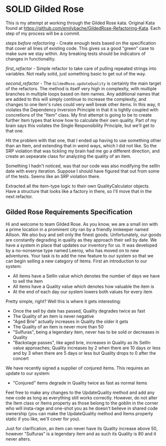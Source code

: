# SOLID Gilded Rose

This is my attempt at working through the Gilded Rose kata. Original Kata found at
https://github.com/emilybache/GildedRose-Refactoring-Kata. Each step of my process will be a commit.

*steps before refactoring* - Create enough tests based on the specification that cover all lines of
existing code. This gives us a good "green" case to make sure we stay within. Any breaking tests should
be indicators of changes in functionality.

*first_refactor* - Simple refactor to take care of pulling repeated strings into variables. Not really
solid, just something basic to get out of the way.

*second_refactor* - The `GildedRose.updateQuality` is certainly the main target of the refactors. The method
is itself very high in complexity, with multiple branches in multiple loops based on item names. Any additional
names that are added to this will simply continue to increase the complexity, and changes to one item's rules
could very well break other items. In this way, it violates the Dependency Inversion Principle in that it is
tightly coupled with concretions of the "Item" class. My first attempt is going to be to create further Item
types that know how to calculate their own quality. Part of my brain says this voilates the Single Responsibility
Principle, but we'll get to that one.

Hit the problem with that one, that I ended up having to use something other than an Item, and extending that in
weird ways, which I did not like. So the SRP violation that was tickling my brain had me go a different direction,
and create an sepearate class for analyzing the quality of an item.

Something I hadn't noticed, was that our code was also modifying the sellIn date with every iteration. Suppose I
should have figured that out from some of the tests. Seems like an SRP violation there.

Extracted all the item-type logic to their own QualityCalculator objects. Have a structure that looks like a factory
in there, so I'll move that in the next refactor.


## Gilded Rose Requirements Specification

Hi and welcome to team Gilded Rose. As you know, we are a small inn with a prime location in a
prominent city ran by a friendly innkeeper named Allison. We also buy and sell only the finest goods.
Unfortunately, our goods are constantly degrading in quality as they approach their sell by date. We
have a system in place that updates our inventory for us. It was developed by a no-nonsense type named
Leeroy, who has moved on to new adventures. Your task is to add the new feature to our system so that
we can begin selling a new category of items. First an introduction to our system:

- All items have a SellIn value which denotes the number of days we have to sell the item
- All items have a Quality value which denotes how valuable the item is
- At the end of each day our system lowers both values for every item

Pretty simple, right? Well this is where it gets interesting:

- Once the sell by date has passed, Quality degrades twice as fast
- The Quality of an item is never negative
- "Aged Brie" actually increases in Quality the older it gets
- The Quality of an item is never more than 50
- "Sulfuras", being a legendary item, never has to be sold or decreases in Quality
- "Backstage passes", like aged brie, increases in Quality as its SellIn value approaches;
Quality increases by 2 when there are 10 days or less and by 3 when there are 5 days or less but
Quality drops to 0 after the concert

We have recently signed a supplier of conjured items. This requires an update to our system:

- "Conjured" items degrade in Quality twice as fast as normal items

Feel free to make any changes to the UpdateQuality method and add any new code as long as everything
still works correctly. However, do not alter the Item class or Items property as those belong to the
goblin in the corner who will insta-rage and one-shot you as he doesn't believe in shared code
ownership (you can make the UpdateQuality method and Items property static if you like, we'll cover
for you).

Just for clarification, an item can never have its Quality increase above 50, however "Sulfuras" is a
legendary item and as such its Quality is 80 and it never alters.

